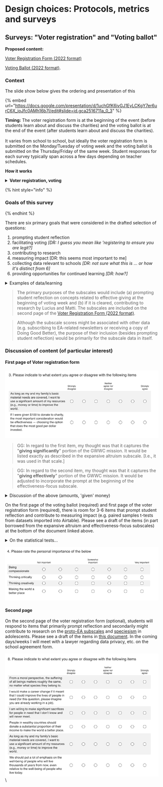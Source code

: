 # Design choices: Protocols, metrics and surveys

## Surveys: "Voter registration" and "Voting ballot"

**Proposed content:**

[Voter Registration Form (2022 format)](https://www.surveymonkey.com/r/FFY5B73)

[Voting Ballot (2022 format)](https://www.surveymonkey.com/r/FN9Z5DP).

### Context

The slide show below gives the ordering and presentation of this&#x20;

{% embed url="https://docs.google.com/presentation/d/1uchGfK6ivGJ1EyLCKgY7er6urC6X_ioJfc0AMh16b7I/edit#slide=id.gca2516711a_0_3" %}

**Timing:** The voter registration form is at the beginning of the event (before students learn about and discuss the charities) and the voting ballot is at the end of the event (after students learn about and discuss the charities). \
\
It varies from school to school, but ideally the voter registration form is submitted on the Monday/Tuesday of voting week and the voting ballot is submitted on the Thursday/Friday of the same week. Student responses for each survey typically span across a few days depending on teacher schedules.

**How it works**

<details>

<summary><strong>Voter registration, voting</strong></summary>

&#x20;The logistics of registering to vote (first survey) and actually voting (second survey). The program is designed to give students the feeling, "I just voted, and I know how to vote."

</details>



{% hint style="info" %}
### Goals of this survey
{% endhint %}

There are six primary goals that were considered in the drafted selection of questions:

1. prompting student reflection
2. facilitating voting _\[DR: I guess you mean like 'registering to ensure you are legit?]_
3. contributing to research
4. measuring impact \[DR: this seems most important to me]
5. collecting data relevant to schools _\[DR: not sure what this is ... or how it's distinct from 6]_
6. providing opportunities for continued learning _\[DR: how?]_

<details>

<summary>Examples of data/learning</summary>

![](<../../.gitbook/assets/image (27).png>)

From [Youtube: Fed presentation](https://youtu.be/s32qCDWsw8s?t=441)

</details>

> The primary purposes of the subscales would include (a) prompting student reflection on concepts related to effective giving at the beginning of voting week and (b) if it is cleared, contributing to research by Lucius and Matti. The subscales are included on the second page of the [Voter Registration Form (2022 format)](https://www.surveymonkey.com/r/FFY5B73).

> Although the subscale scores might be associated with other data (e.g. subscribing to EA-related newsletters or receiving a copy of Doing Good Better), the purpose of their inclusion (besides prompting student reflection) would be primarily for the subscale data in itself.

### Discussion of content (of particular interest)

#### First page of Voter registration form

![3 May 2022 version](<../../.gitbook/assets/image (27) (1).png>)

> GG: In regard to the first item, my thought was that it captures the "**giving significantly**" portion of the GWWC mission. It would be listed exactly as described in the expansive altruism subscale. \[I.e., it was used in that scale.]

> GG: In regard to the second item, my thought was that it captures the "**giving effectively**" portion of the GWWC mission. It would be adjusted to incorporate the prompt at the beginning of the effectiveness-focus subscale.



<details>

<summary> Discussion of the above (amounts, 'given' money) </summary>

David Reinstein. These seem reasonable and useful to me. For the second question, I wonder why you use only $100. Why not $500 or $1000?\
\
And why 'if I were given' ... rather than 'if I were donating'? The 'given money' may convey a different sense of obligation to be effective with someone else's money, or to honor their preferences and wishes. There is even a psych paper where they find a difference in hypothetical choices when someone is a ‘manager’ in such a context.\
\
_I had used $100 because I thought it might seem more plausible for some students and easier to comprehend, but I could see it both ways._

_The reason I had used the language "if I were given" was that many high school students do not have $100 to donate and some students would have a hard time holding the thought experiment of donating money if it were not made accessible by a plausible scenario (e.g. the thought process, "If I were donating $100 to charity...well...I wouldn't do that...so this question doesn't apply to me I guess"). However, I could also see it being phrased differently, e.g. due the possible interpretation of honoring someone else's preferences/wishes._\
\
"You were donating" vs "If I were given" ... it's a tough one. If you had all the space in the world you could consider explaining it further ... "suppose you had $100 that could legally only be given to charity and not kept; but you were not allocating this 'on behalf of someone'" ... but that gets messy​. I guess I'd slightly lean towards "If I were giving $100 to charity" but I'm not sure.​\
\
Depending on your sample size and implementation ability you might be able to do a 'survey experiment' here and randomize how it is asked to see if you find a difference.\
\
On second thought, if you can't 'test it both ways', maybe go with your instinct. Makes sense to expect the most meaningful answers in contexts people can relate to ... and students could probably imagine being given $100 or so to donate.​But maybe change it to:​\
\
\> If I were given $100 to donate to any charity (and asked to use my own judgement in doing so)\
\




</details>



On the first page of the voting ballot (required) and first page of the voter registration form (required), there is room for 3-6 items that prompt student reflection and contribute to measuring impact (e.g. paired samples t-tests from datasets imported into Airtable). Please see a draft of the items (in part borrowed from the expansive altruism and effectiveness-focus subscales) at the bottom of the document linked above.

<details>

<summary>On the statistical tests...</summary>

I (David Reinstein) would suggest a Wilcoxon signed-rank test, or a fixed-effects ordered logit if you want this in the context of a model. \
Or, if you want something that is 'line-of-sight explainable to data scientists' you could do a permutation test; this is what I tend do do these days.

</details>

![3 May 2022 cersion](<../../.gitbook/assets/image (14).png>)

#### Second page

On the second page of the voter registration form (optional), students will respond to items that primarily prompt reflection and secondarily might contribute to research on the [proto-EA subscales](https://forum.effectivealtruism.org/posts/7f3sq7ZHcRsaBBeMD/what-psychological-traits-predict-interest-in-effective) and [speciesism](https://psyarxiv.com/fte9m) in adolescents. Please see a draft of the items in [this document](https://docs.google.com/document/d/1OLTIQmcgEHpfzel\_qJg5uHNPp3PHLXRMPQwT7\_Sggg0/edit?usp=sharing). In the coming days/weeks I will meet with a lawyer regarding data privacy, etc. on the school agreement form.

![](<../../.gitbook/assets/image (1).png>)\\
